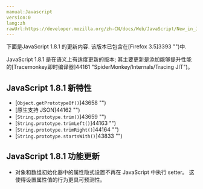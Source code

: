 ```yaml
---
manual:Javascript
version:0
lang:zh
rawUrl:https://developer.mozilla.org/zh-CN/docs/Web/JavaScript/New_in_JavaScript/1.8.1#
---
```






下面是JavaScript 1.8.1 的更新内容. 该版本已包含在[Firefox 3.5]3393 "")中.



JavaScript 1.8.1 是在语义上有适度更新的版本; 其主要更新是添加能够提升性能的[Tracemonkey即时编译器]44161 "SpiderMonkey/Internals/Tracing JIT")。


## JavaScript 1.8.1 新特性<a name="JavaScript_1.8.1_新特性"></a>

* [`Object.getPrototypeOf()`]43658 "")
* [原生支持 JSON]44162 "")
* [`String.prototype.trim()`]43659 "")
* [`String.prototype.trimLeft()`]44163 "")
* [`String.prototype.trimRight()`]44164 "")
* [`String.prototype.startsWith()`]43833 "")

## JavaScript 1.8.1 功能更新<a name="JavaScript_1.8.1_功能更新"></a>

* 对象和数组初始化器中的属性隐式设置不再在 JavaScript 中执行 setter。 这使得设置属性值的行为更具可预测性。



